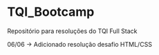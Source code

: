 # TQI_Bootcamp
Repositório para resoluções do TQI Full Stack



06/06 -> Adicionado resolução desafio HTML/CSS
